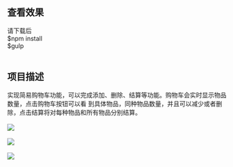## 查看效果
请下载后<br>
$npm install<br>
$gulp<br><br>
## 项目描述
实现简易购物车功能，可以完成添加、删除、结算等功能。购物车会实时显示物品数量，点击购物车按钮可以看
到具体物品，同种物品数量，并且可以减少或者删除，点击结算将对每种物品和所有物品分别结算。<br><br>
![](https://github.com/cglibin/pic/blob/master/cart_1.PNG)<br><br>
![](https://github.com/cglibin/pic/blob/master/cart_2.PNG)<br><br>
![](https://github.com/cglibin/pic/blob/master/cart_3.PNG)


